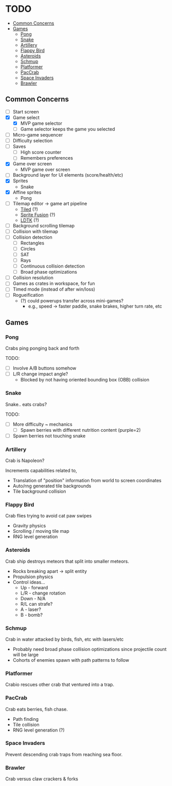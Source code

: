 # TODO

<!-- vim-markdown-toc GFM -->

* [Common Concerns](#common-concerns)
* [Games](#games)
    * [Pong](#pong)
    * [Snake](#snake)
    * [Artillery](#artillery)
    * [Flappy Bird](#flappy-bird)
    * [Asteroids](#asteroids)
    * [Schmup](#schmup)
    * [Platformer](#platformer)
    * [PacCrab](#paccrab)
    * [Space Invaders](#space-invaders)
    * [Brawler](#brawler)

<!-- vim-markdown-toc -->

## Common Concerns

* [ ] Start screen
* [x] Game select
    * [x] MVP game selector
    * [ ] Game selector keeps the game you selected
* [ ] Micro-game sequencer
* [ ] Difficulty selection
* [ ] Saves
    * [ ] High score counter
    * [ ] Remembers preferences
* [x] Game over screen
    * MVP game over screen
* [ ] Background layer for UI elements (score/health/etc)
* [x] Sprites
    * Snake
* [x] Affine sprites
    * Pong
* [ ] Tilemap editor -> game art pipeline
    * [Tiled](https://www.mapeditor.org/) (?)
    * [Sprite Fusion](https://www.spritefusion.com/) (?)
    * [LDTK](https://ldtk.io/) (?)
* [ ] Background scrolling tilemap
* [ ] Collision with tilemap
* [ ] Collision detection
    * [ ] Rectangles
    * [ ] Circles
    * [ ] SAT
    * [ ] Rays
    * [ ] Continuous collision detection
    * [ ] Broad phase optimizations
* [ ] Collision resolution
* [ ] Games as crates in workspace, for fun
* [ ] Timed mode (instead of after win/loss)
* [ ] Rogueification
    * (?) could powerups transfer across mini-games?
        * e.g., speed -> faster paddle, snake brakes, higher turn rate, etc

## Games

### Pong

Crabs ping ponging back and forth

TODO:

* [ ] Involve A/B buttons somehow
* [ ] L/R change impact angle?
    * Blocked by not having oriented bounding box (OBB) collision

### Snake

Snake.. eats crabs?

TODO:

* [ ] More difficulty ~ mechanics
    * [ ] Spawn berries with different nutrition content (purple=2)
* [ ] Spawn berries not touching snake

### Artillery

Crab is Napoleon?

Increments capabilities related to,

* Translation of "position" information from world to screen coordinates
* Auto/rng generated tile backgrounds
* Tile background collision

### Flappy Bird

Crab flies trying to avoid cat paw swipes

* Gravity physics
* Scrolling / moving tile map
* RNG level generation

### Asteroids

Crab ship destroys meteors that split into smaller meteors.

* Rocks breaking apart -> split entity
* Propulsion physics
* Control ideas...
    * Up - forward
    * L/R - change rotation
    * Down - N/A
    * R/L can strafe?
    * A - laser?
    * B - bomb?


### Schmup

Crab in water attacked by birds, fish, etc with lasers/etc

* Probably need broad phase collision optimizations since
  projectile count will be large
* Cohorts of enemies spawn with path patterns to follow

### Platformer

Crabio rescues other crab that ventured into a trap.

### PacCrab

Crab eats berries, fish chase.

* Path finding
* Tile collision
* RNG level generation (?)

### Space Invaders

Prevent descending crab traps from reaching sea floor.

### Brawler

Crab versus claw crackers & forks
